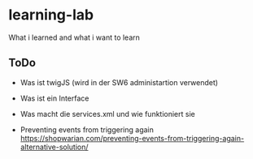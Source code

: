 # learning-lab
What i learned and what i want to learn

## ToDo
- Was ist twigJS (wird in der SW6 administartion verwendet)
- Was ist ein Interface
- Was macht die services.xml und wie funktioniert sie

- Preventing events from triggering again
https://shopwarian.com/preventing-events-from-triggering-again-alternative-solution/
